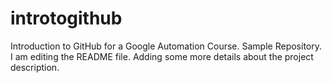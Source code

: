 # introtogithub
Introduction to GitHub for a Google Automation Course. Sample Repository. 
I am editing the README file. Adding some more details about the project description.
